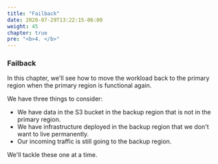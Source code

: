 ```yaml
---
title: "Failback"
date: 2020-07-29T13:22:15-06:00
weight: 45
chapter: true
pre: "<b>4. </b>"
---
```


### Failback

In this chapter, we'll see how to move the workload back to the primary region when the primary region is functional again.

We have three things to consider:

* We have data in the S3 bucket in the backup region that is not in the primary region.
* We have infrastructure deployed in the backup region that we don't want to live permanently.
* Our incoming traffic is still going to the backup region.

We'll tackle these one at a time.
